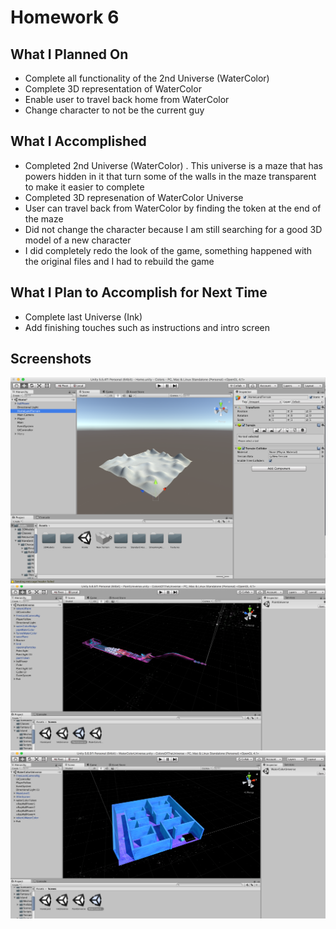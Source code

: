 # Homework 6

## What I Planned On
- Complete all functionality of the 2nd Universe (WaterColor)
- Complete 3D representation of WaterColor
- Enable user to travel back home from WaterColor
- Change character to not be the current guy



## What I Accomplished
- Completed 2nd Universe (WaterColor) . This universe is a maze that has powers hidden in it that turn some of the walls in the maze transparent to make it easier to complete
- Completed 3D represenation of WaterColor Universe
- User can travel back from WaterColor by finding the token at the end of the maze
- Did not change the character because I am still searching for a good 3D model of a new character
- I did completely redo the look of the game, something happened with the original files and I had to rebuild the game



## What I Plan to Accomplish for Next Time
- Complete last Universe (Ink)
- Add finishing touches such as instructions and intro screen



## Screenshots
![Pic1](/ImagesAndVideos/homeland.png)
![Pic2](/ImagesAndVideos/paint.png)
![Pic3](/ImagesAndVideos/watercolor.png)

